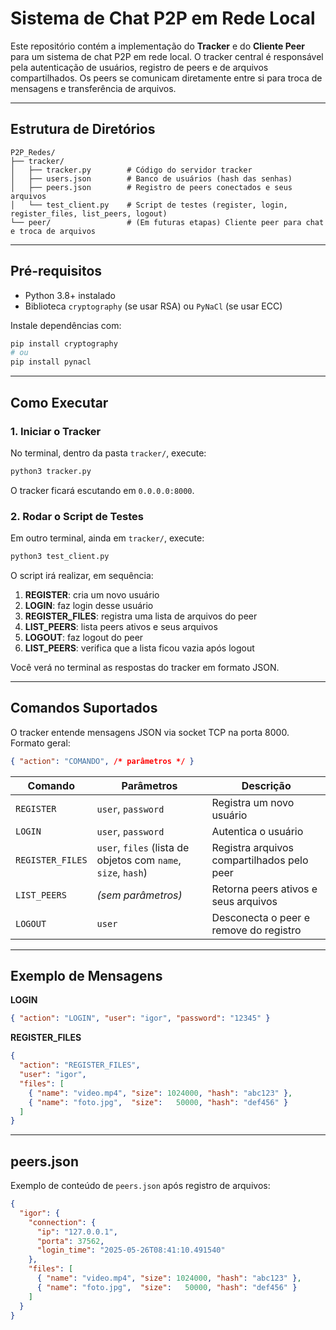 # Sistema de Chat P2P em Rede Local

Este repositório contém a implementação do **Tracker** e do **Cliente Peer** para um sistema de chat P2P em rede local. O tracker central é responsável pela autenticação de usuários, registro de peers e de arquivos compartilhados. Os peers se comunicam diretamente entre si para troca de mensagens e transferência de arquivos.

---

## Estrutura de Diretórios

```
P2P_Redes/
├── tracker/
│   ├── tracker.py        # Código do servidor tracker
│   ├── users.json        # Banco de usuários (hash das senhas)
│   ├── peers.json        # Registro de peers conectados e seus arquivos
│   └── test_client.py    # Script de testes (register, login, register_files, list_peers, logout)
└── peer/                 # (Em futuras etapas) Cliente peer para chat e troca de arquivos
```

---

## Pré-requisitos

* Python 3.8+ instalado
* Biblioteca `cryptography` (se usar RSA) ou `PyNaCl` (se usar ECC)

Instale dependências com:

```bash
pip install cryptography
# ou
pip install pynacl
```

---

## Como Executar

### 1. Iniciar o Tracker

No terminal, dentro da pasta `tracker/`, execute:

```bash
python3 tracker.py
```

O tracker ficará escutando em `0.0.0.0:8000`.

### 2. Rodar o Script de Testes

Em outro terminal, ainda em `tracker/`, execute:

```bash
python3 test_client.py
```

O script irá realizar, em sequência:

1. **REGISTER**: cria um novo usuário
2. **LOGIN**: faz login desse usuário
3. **REGISTER\_FILES**: registra uma lista de arquivos do peer
4. **LIST\_PEERS**: lista peers ativos e seus arquivos
5. **LOGOUT**: faz logout do peer
6. **LIST\_PEERS**: verifica que a lista ficou vazia após logout

Você verá no terminal as respostas do tracker em formato JSON.

---

## Comandos Suportados

O tracker entende mensagens JSON via socket TCP na porta 8000. Formato geral:

```json
{ "action": "COMANDO", /* parâmetros */ }
```

| Comando          | Parâmetros                                                    | Descrição                                  |
| ---------------- | ------------------------------------------------------------- | ------------------------------------------ |
| `REGISTER`       | `user`, `password`                                            | Registra um novo usuário                   |
| `LOGIN`          | `user`, `password`                                            | Autentica o usuário                        |
| `REGISTER_FILES` | `user`, `files` (lista de objetos com `name`, `size`, `hash`) | Registra arquivos compartilhados pelo peer |
| `LIST_PEERS`     | *(sem parâmetros)*                                            | Retorna peers ativos e seus arquivos       |
| `LOGOUT`         | `user`                                                        | Desconecta o peer e remove do registro     |

---

## Exemplo de Mensagens

**LOGIN**

```json
{ "action": "LOGIN", "user": "igor", "password": "12345" }
```

**REGISTER\_FILES**

```json
{
  "action": "REGISTER_FILES",
  "user": "igor",
  "files": [
    { "name": "video.mp4", "size": 1024000, "hash": "abc123" },
    { "name": "foto.jpg",  "size":   50000, "hash": "def456" }
  ]
}
```

---

## peers.json

Exemplo de conteúdo de `peers.json` após registro de arquivos:

```json
{
  "igor": {
    "connection": {
      "ip": "127.0.0.1",
      "porta": 37562,
      "login_time": "2025-05-26T08:41:10.491540"
    },
    "files": [
      { "name": "video.mp4", "size": 1024000, "hash": "abc123" },
      { "name": "foto.jpg",  "size":   50000, "hash": "def456" }
    ]
  }
}
```



